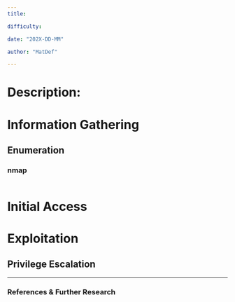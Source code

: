 ```yaml
---
title: 

difficulty: 

date: "202X-DD-MM"

author: "MatDef"

---
```


# Description:

# Information Gathering

## Enumeration

### nmap
```shell
```
# Initial Access

# Exploitation

## Privilege Escalation

---

### References & Further Research
